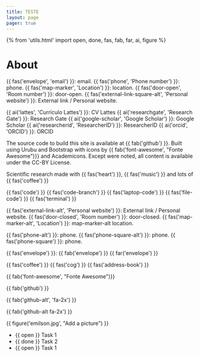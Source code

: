 ```yaml
---
title: TESTE
layout: page
pager: true
---
```


{% from 'utils.html' import open, done, fas, fab, far, ai, figure %}

# About

{{ fas('envelope', 'email') }}: email.
{{ fas('phone', 'Phone number') }}: phone.
{{ fas('map-marker', 'Location') }}: location.
{{ fas('door-open', 'Room number') }}: door-open.
{{ fas('external-link-square-alt', 'Personal website') }}: External link / Personal website.

{{ ai('lattes', 'Currículo Lattes') }}: CV Lattes
{{ ai('researchgate', 'Research Gate') }}: Research Gate
{{ ai('google-scholar', 'Google Scholar') }}: Google Scholar
{{ ai('researcherid', 'ResearcherID') }}: ResearcherID
{{ ai('orcid', 'ORCID') }}: ORCID

The source code to build this site is available at {{ fab('github') }}.
Built using Urubu and Bootstrap with icons by {{ fab('font-awesome', "Fonte Awesome")}} and Academicons.
Except were noted, all content is available under the CC-BY License.

Scientific research made with {{ fas('heart') }}, {{ fas('music') }} and lots of {{ fas('coffee') }}

{{ fas('code') }}
{{ fas('code-branch') }}
{{ fas('laptop-code') }}
{{ fas('file-code') }}
{{ fas('terminal') }}

{{ fas('external-link-alt', 'Personal website') }}: External link / Personal website.
{{ fas('door-closed', 'Room number') }}: door-closed.
{{ fas('map-marker-alt', 'Location') }}: map-marker-alt location.

{{ fas('phone-alt') }}: phone.
{{ fas('phone-square-alt') }}: phone.
{{ fas('phone-square') }}: phone.

{{ fas('envelope') }}:
{{ fab('envelope') }}
{{ far('envelope') }}

{{ fas('coffee') }}
{{ fas('cog') }}
{{ fas('address-book') }}

{{ fab('font-awesome', "Fonte Awesome")}}

{{ fab('github') }}

{{ fab('github-alt', 'fa-2x') }}

{{ fab('github-alt fa-2x') }}

{{ figure('emilson.jpg', "Add a picture") }}

* {{ open }} Task 1
* {{ done }} Task 2
* {{ open }} Task 1


